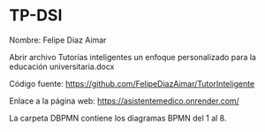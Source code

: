 # TP-DSI
Nombre: Felipe Diaz Aimar

Abrir archivo Tutorías inteligentes un enfoque personalizado para la educación universitaria.docx

Código fuente:
https://github.com/FelipeDiazAimar/TutorInteligente
 
Enlace a la página web:
https://asistentemedico.onrender.com/ 

La carpeta DBPMN contiene los diagramas BPMN del 1 al 8.
